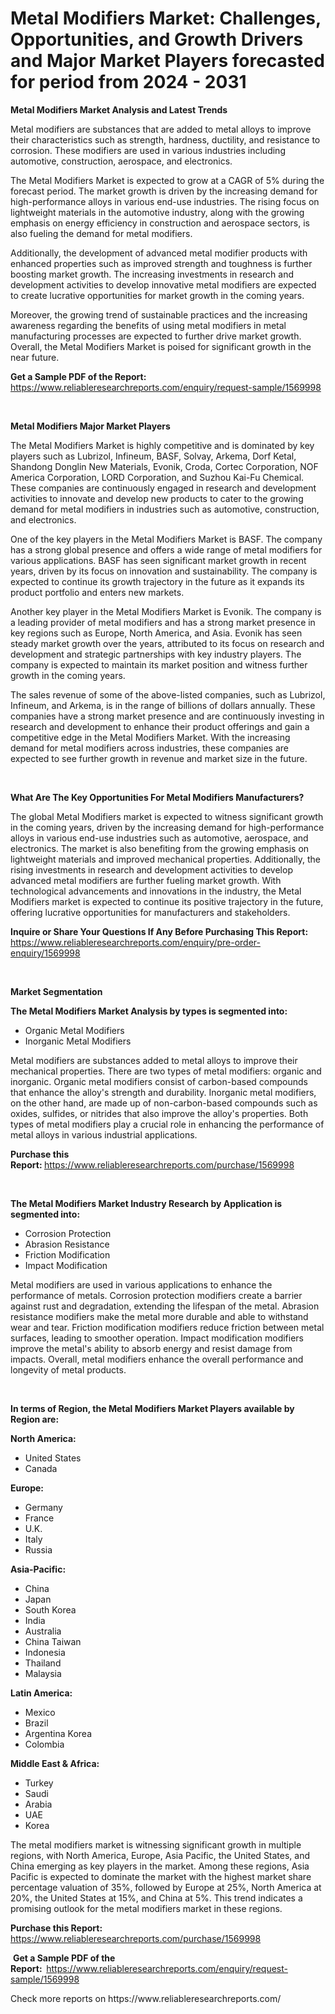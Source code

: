 <p><h1>Metal Modifiers Market: Challenges, Opportunities, and Growth Drivers and Major Market Players forecasted for period from 2024 - 2031</h1></p><p><strong>Metal Modifiers Market Analysis and Latest Trends</strong></p>
<p><p>Metal modifiers are substances that are added to metal alloys to improve their characteristics such as strength, hardness, ductility, and resistance to corrosion. These modifiers are used in various industries including automotive, construction, aerospace, and electronics.</p><p>The Metal Modifiers Market is expected to grow at a CAGR of 5% during the forecast period. The market growth is driven by the increasing demand for high-performance alloys in various end-use industries. The rising focus on lightweight materials in the automotive industry, along with the growing emphasis on energy efficiency in construction and aerospace sectors, is also fueling the demand for metal modifiers.</p><p>Additionally, the development of advanced metal modifier products with enhanced properties such as improved strength and toughness is further boosting market growth. The increasing investments in research and development activities to develop innovative metal modifiers are expected to create lucrative opportunities for market growth in the coming years.</p><p>Moreover, the growing trend of sustainable practices and the increasing awareness regarding the benefits of using metal modifiers in metal manufacturing processes are expected to further drive market growth. Overall, the Metal Modifiers Market is poised for significant growth in the near future.</p></p>
<p><strong>Get a Sample PDF of the Report:&nbsp;</strong> <a href="https://www.reliableresearchreports.com/enquiry/request-sample/1569998">https://www.reliableresearchreports.com/enquiry/request-sample/1569998</a></p>
<p>&nbsp;</p>
<p><strong>Metal Modifiers Major Market Players</strong></p>
<p><p>The Metal Modifiers Market is highly competitive and is dominated by key players such as Lubrizol, Infineum, BASF, Solvay, Arkema, Dorf Ketal, Shandong Donglin New Materials, Evonik, Croda, Cortec Corporation, NOF America Corporation, LORD Corporation, and Suzhou Kai-Fu Chemical. These companies are continuously engaged in research and development activities to innovate and develop new products to cater to the growing demand for metal modifiers in industries such as automotive, construction, and electronics.</p><p>One of the key players in the Metal Modifiers Market is BASF. The company has a strong global presence and offers a wide range of metal modifiers for various applications. BASF has seen significant market growth in recent years, driven by its focus on innovation and sustainability. The company is expected to continue its growth trajectory in the future as it expands its product portfolio and enters new markets.</p><p>Another key player in the Metal Modifiers Market is Evonik. The company is a leading provider of metal modifiers and has a strong market presence in key regions such as Europe, North America, and Asia. Evonik has seen steady market growth over the years, attributed to its focus on research and development and strategic partnerships with key industry players. The company is expected to maintain its market position and witness further growth in the coming years.</p><p>The sales revenue of some of the above-listed companies, such as Lubrizol, Infineum, and Arkema, is in the range of billions of dollars annually. These companies have a strong market presence and are continuously investing in research and development to enhance their product offerings and gain a competitive edge in the Metal Modifiers Market. With the increasing demand for metal modifiers across industries, these companies are expected to see further growth in revenue and market size in the future.</p></p>
<p>&nbsp;</p>
<p><strong>What Are The Key Opportunities For Metal Modifiers Manufacturers?</strong></p>
<p><p>The global Metal Modifiers market is expected to witness significant growth in the coming years, driven by the increasing demand for high-performance alloys in various end-use industries such as automotive, aerospace, and electronics. The market is also benefiting from the growing emphasis on lightweight materials and improved mechanical properties. Additionally, the rising investments in research and development activities to develop advanced metal modifiers are further fueling market growth. With technological advancements and innovations in the industry, the Metal Modifiers market is expected to continue its positive trajectory in the future, offering lucrative opportunities for manufacturers and stakeholders.</p></p>
<p><strong>Inquire or Share Your Questions If Any Before Purchasing This Report:</strong> <a href="https://www.reliableresearchreports.com/enquiry/pre-order-enquiry/1569998">https://www.reliableresearchreports.com/enquiry/pre-order-enquiry/1569998</a></p>
<p>&nbsp;</p>
<p><strong>Market Segmentation</strong></p>
<p><strong>The Metal Modifiers Market Analysis by types is segmented into:</strong></p>
<p><ul><li>Organic Metal Modifiers</li><li>Inorganic Metal Modifiers</li></ul></p>
<p><p>Metal modifiers are substances added to metal alloys to improve their mechanical properties. There are two types of metal modifiers: organic and inorganic. Organic metal modifiers consist of carbon-based compounds that enhance the alloy's strength and durability. Inorganic metal modifiers, on the other hand, are made up of non-carbon-based compounds such as oxides, sulfides, or nitrides that also improve the alloy's properties. Both types of metal modifiers play a crucial role in enhancing the performance of metal alloys in various industrial applications.</p></p>
<p><strong>Purchase this Report:&nbsp;</strong><a href="https://www.reliableresearchreports.com/purchase/1569998">https://www.reliableresearchreports.com/purchase/1569998</a></p>
<p>&nbsp;</p>
<p><strong>The Metal Modifiers Market Industry Research by Application is segmented into:</strong></p>
<p><ul><li>Corrosion Protection</li><li>Abrasion Resistance</li><li>Friction Modification</li><li>Impact Modification</li></ul></p>
<p><p>Metal modifiers are used in various applications to enhance the performance of metals. Corrosion protection modifiers create a barrier against rust and degradation, extending the lifespan of the metal. Abrasion resistance modifiers make the metal more durable and able to withstand wear and tear. Friction modification modifiers reduce friction between metal surfaces, leading to smoother operation. Impact modification modifiers improve the metal's ability to absorb energy and resist damage from impacts. Overall, metal modifiers enhance the overall performance and longevity of metal products.</p></p>
<p>&nbsp;</p>
<p><strong>In terms of Region, the Metal Modifiers Market Players available by Region are:</strong></p>
<p>
    <p> <strong> North America: </strong>
        <ul>
            <li>United States</li>
            <li>Canada</li>
        </ul>
        </p> 
    <p> <strong> Europe: </strong>
        <ul>
            <li>Germany</li>
            <li>France</li>
            <li>U.K.</li>
            <li>Italy</li>
            <li>Russia</li>
        </ul>
        </p> 
    <p> <strong> Asia-Pacific: </strong>
        <ul>
            <li>China</li>
            <li>Japan</li>
            <li>South Korea</li>
            <li>India</li>
            <li>Australia</li>
            <li>China Taiwan</li>
            <li>Indonesia</li>
            <li>Thailand</li>
            <li>Malaysia</li>
        </ul>
        </p> 
    <p> <strong> Latin America: </strong>
        <ul>
            <li>Mexico</li>
            <li>Brazil</li>
            <li>Argentina Korea</li>
            <li>Colombia</li>
        </ul>
        </p> 
    <p> <strong> Middle East & Africa: </strong>
        <ul>
            <li>Turkey</li>
            <li>Saudi</li>
            <li>Arabia</li>
            <li>UAE</li>
            <li>Korea</li>
        </ul>
    </p>
    </p>
<p><p>The metal modifiers market is witnessing significant growth in multiple regions, with North America, Europe, Asia Pacific, the United States, and China emerging as key players in the market. Among these regions, Asia Pacific is expected to dominate the market with the highest market share percentage valuation of 35%, followed by Europe at 25%, North America at 20%, the United States at 15%, and China at 5%. This trend indicates a promising outlook for the metal modifiers market in these regions.</p></p>
<p><strong>Purchase this Report: </strong><a href="https://www.reliableresearchreports.com/purchase/1569998">https://www.reliableresearchreports.com/purchase/1569998</a></p>
<p>&nbsp;<strong>Get a Sample PDF of the Report:&nbsp;&nbsp;</strong><a href="https://www.reliableresearchreports.com/enquiry/request-sample/1569998">https://www.reliableresearchreports.com/enquiry/request-sample/1569998</a></p>
<p><strong></strong></p>
<p>Check more reports on https://www.reliableresearchreports.com/</p>